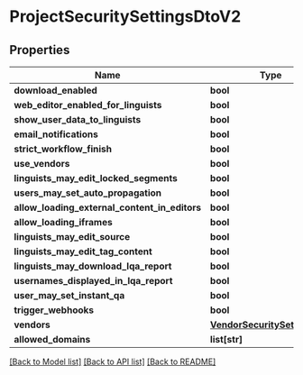 # ProjectSecuritySettingsDtoV2

## Properties
Name | Type | Description | Notes
------------ | ------------- | ------------- | -------------
**download_enabled** | **bool** |  | [optional] 
**web_editor_enabled_for_linguists** | **bool** |  | [optional] 
**show_user_data_to_linguists** | **bool** |  | [optional] 
**email_notifications** | **bool** |  | [optional] 
**strict_workflow_finish** | **bool** |  | [optional] 
**use_vendors** | **bool** |  | [optional] 
**linguists_may_edit_locked_segments** | **bool** |  | [optional] 
**users_may_set_auto_propagation** | **bool** |  | [optional] 
**allow_loading_external_content_in_editors** | **bool** |  | [optional] 
**allow_loading_iframes** | **bool** |  | [optional] 
**linguists_may_edit_source** | **bool** |  | [optional] 
**linguists_may_edit_tag_content** | **bool** |  | [optional] 
**linguists_may_download_lqa_report** | **bool** |  | [optional] 
**usernames_displayed_in_lqa_report** | **bool** |  | [optional] 
**user_may_set_instant_qa** | **bool** |  | [optional] 
**trigger_webhooks** | **bool** |  | [optional] 
**vendors** | [**VendorSecuritySettingsDto**](VendorSecuritySettingsDto.md) |  | [optional] 
**allowed_domains** | **list[str]** |  | [optional] 

[[Back to Model list]](../README.md#documentation-for-models) [[Back to API list]](../README.md#documentation-for-api-endpoints) [[Back to README]](../README.md)

